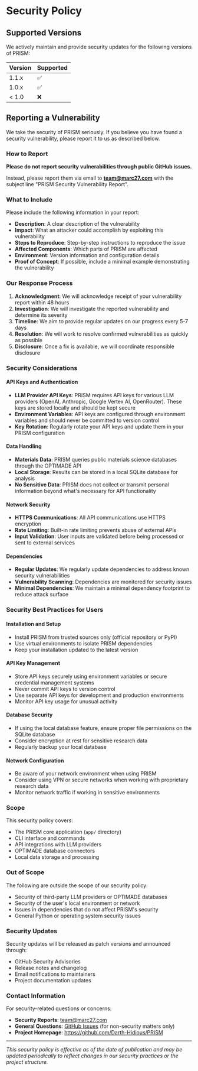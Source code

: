 # Security Policy

## Supported Versions

We actively maintain and provide security updates for the following versions of PRISM:

| Version | Supported          |
| ------- | ------------------ |
| 1.1.x   | :white_check_mark: |
| 1.0.x   | :white_check_mark: |
| < 1.0   | :x:                |

## Reporting a Vulnerability

We take the security of PRISM seriously. If you believe you have found a security vulnerability, please report it to us as described below.

### How to Report

**Please do not report security vulnerabilities through public GitHub issues.**

Instead, please report them via email to **team@marc27.com** with the subject line "PRISM Security Vulnerability Report".

### What to Include

Please include the following information in your report:

- **Description**: A clear description of the vulnerability
- **Impact**: What an attacker could accomplish by exploiting this vulnerability
- **Steps to Reproduce**: Step-by-step instructions to reproduce the issue
- **Affected Components**: Which parts of PRISM are affected
- **Environment**: Version information and configuration details
- **Proof of Concept**: If possible, include a minimal example demonstrating the vulnerability

### Our Response Process

1. **Acknowledgment**: We will acknowledge receipt of your vulnerability report within 48 hours
2. **Investigation**: We will investigate the reported vulnerability and determine its severity
3. **Timeline**: We aim to provide regular updates on our progress every 5-7 days
4. **Resolution**: We will work to resolve confirmed vulnerabilities as quickly as possible
5. **Disclosure**: Once a fix is available, we will coordinate responsible disclosure

### Security Considerations

#### API Keys and Authentication

- **LLM Provider API Keys**: PRISM requires API keys for various LLM providers (OpenAI, Anthropic, Google Vertex AI, OpenRouter). These keys are stored locally and should be kept secure
- **Environment Variables**: API keys are configured through environment variables and should never be committed to version control
- **Key Rotation**: Regularly rotate your API keys and update them in your PRISM configuration

#### Data Handling

- **Materials Data**: PRISM queries public materials science databases through the OPTIMADE API
- **Local Storage**: Results can be stored in a local SQLite database for analysis
- **No Sensitive Data**: PRISM does not collect or transmit personal information beyond what's necessary for API functionality

#### Network Security

- **HTTPS Communications**: All API communications use HTTPS encryption
- **Rate Limiting**: Built-in rate limiting prevents abuse of external APIs
- **Input Validation**: User inputs are validated before being processed or sent to external services

#### Dependencies

- **Regular Updates**: We regularly update dependencies to address known security vulnerabilities
- **Vulnerability Scanning**: Dependencies are monitored for security issues
- **Minimal Dependencies**: We maintain a minimal dependency footprint to reduce attack surface

### Security Best Practices for Users

#### Installation and Setup

- Install PRISM from trusted sources only (official repository or PyPI)
- Use virtual environments to isolate PRISM dependencies
- Keep your installation updated to the latest version

#### API Key Management

- Store API keys securely using environment variables or secure credential management systems
- Never commit API keys to version control
- Use separate API keys for development and production environments
- Monitor API key usage for unusual activity

#### Database Security

- If using the local database feature, ensure proper file permissions on the SQLite database
- Consider encryption at rest for sensitive research data
- Regularly backup your local database

#### Network Configuration

- Be aware of your network environment when using PRISM
- Consider using VPN or secure networks when working with proprietary research data
- Monitor network traffic if working in sensitive environments

### Scope

This security policy covers:

- The PRISM core application (`app/` directory)
- CLI interface and commands
- API integrations with LLM providers
- OPTIMADE database connectors
- Local data storage and processing

### Out of Scope

The following are outside the scope of our security policy:

- Security of third-party LLM providers or OPTIMADE databases
- Security of the user's local environment or network
- Issues in dependencies that do not affect PRISM's security
- General Python or operating system security issues

### Security Updates

Security updates will be released as patch versions and announced through:

- GitHub Security Advisories
- Release notes and changelog
- Email notifications to maintainers
- Project documentation updates

### Contact Information

For security-related questions or concerns:

- **Security Reports**: team@marc27.com
- **General Questions**: [GitHub Issues](https://github.com/Darth-Hidious/PRISM/issues) (for non-security matters only)
- **Project Homepage**: https://github.com/Darth-Hidious/PRISM

---

*This security policy is effective as of the date of publication and may be updated periodically to reflect changes in our security practices or the project structure.*